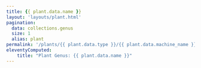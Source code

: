 ```yaml
---
title: {{ plant.data.name }}
layout: 'layouts/plant.html'
pagination:
  data: collections.genus
  size: 1
  alias: plant
permalink: '/plants/{{ plant.data.type }}/{{ plant.data.machine_name }}/'
eleventyComputed:
    title: "Plant Genus: {{ plant.data.name }}"
---
```

